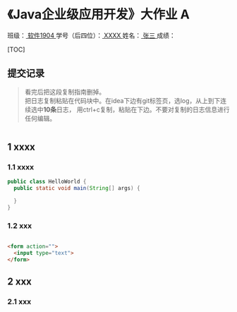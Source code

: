 # 《Java企业级应用开发》大作业 A


班级：<u>    软件1904    </u> 学号（后四位）：<u>    XXXX    </u>   姓名：<u>   张三    </u> 成绩：<u>           </u>

[TOC]

## 提交记录

> 看完后把这段复制指南删掉。  
> 把日志复制粘贴在代码块中。在idea下边有git标签页，选log，从上到下连续选中**10条**日志，
> 用ctrl+c复制，粘贴在下边。不要对复制的日志信息进行任何编辑。

```log

```

## 1 xxxx

### 1.1 xxxx

```java
public class HelloWorld {
  public static void main(String[] args) {

  }
}
```

### 1.2 xxx

```html

<form action="">
  <input type="text">
</form>
```

## 2 xxx

### 2.1 xxx

```properties

```

